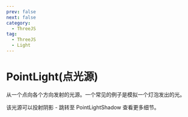 ```yaml
---
prev: false
next: false
category:
  - ThreeJS
tag:
  - ThreeJS
  - Light
---
```


# PointLight(点光源)

从一个点向各个方向发射的光源。一个常见的例子是模拟一个灯泡发出的光。

该光源可以投射阴影 - 跳转至 PointLightShadow 查看更多细节。

<!-- more -->
